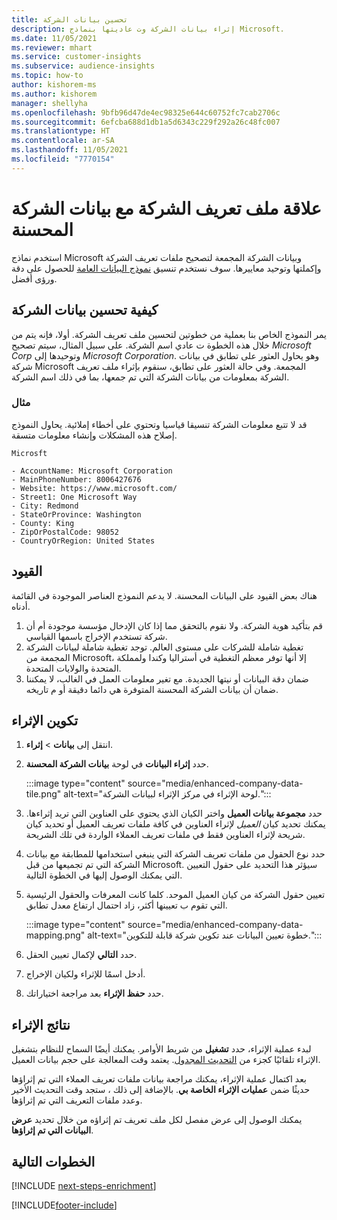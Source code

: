 ```yaml
---
title: تحسين بيانات الشركة
description: إثراء بيانات الشركة وت عاديتها بنماذج Microsoft.
ms.date: 11/05/2021
ms.reviewer: mhart
ms.service: customer-insights
ms.subservice: audience-insights
ms.topic: how-to
author: kishorem-ms
ms.author: kishorem
manager: shellyha
ms.openlocfilehash: 9bfb96d47de4ec98325e644c60752fc7cab2706c
ms.sourcegitcommit: 6efcba688d1db1a5d6343c229f292a26c48fc007
ms.translationtype: HT
ms.contentlocale: ar-SA
ms.lasthandoff: 11/05/2021
ms.locfileid: "7770154"
---
```

# <a name="enrichment-of-company-profiles-with-enhanced-company-data"></a>علاقة ملف تعريف الشركة مع بيانات الشركة المحسنة

استخدم نماذج Microsoft وبيانات الشركة المجمعة لتصحيح ملفات تعريف الشركة وإكملتها وتوحيد معاييرها. سوف نستخدم تنسيق [نموذج البيانات العامة](/common-data-model/schema/core/applicationcommon/account) للحصول على دقة ورؤى أفضل.

## <a name="how-we-enhance-company-data"></a>كيفية تحسين بيانات الشركة

يمر النموذج الخاص بنا بعملية من خطوتين لتحسين ملف تعريف الشركة. أولا، فإنه يتم من خلال هذه الخطوة ت عادي اسم الشركة. على سبيل المثال، سيتم تصحيح *Microsoft Corp* وتوحيدها إلى *Microsoft Corporation*. وهو يحاول العثور على تطابق في بيانات شركة Microsoft المجمعة. وفي حالة العثور على تطابق، سنقوم بإثراء ملف تعريف الشركة بمعلومات من بيانات الشركة التي تم جمعها، بما في ذلك اسم الشركة.


### <a name="example"></a>مثال

قد لا تتبع معلومات الشركة تنسيقا قياسيا وتحتوي على أخطاء إملائية. يحاول النموذج إصلاح هذه المشكلات وإنشاء معلومات متسقة.

```Input
Microsft
```

```Output
- AccountName: Microsoft Corporation
- MainPhoneNumber: 8006427676
- Website: https://www.microsoft.com/
- Street1: One Microsoft Way
- City: Redmond
- StateOrProvince: Washington
- County: King
- ZipOrPostalCode: 98052
- CountryOrRegion: United States
```

## <a name="limitations"></a>القيود

هناك بعض القيود على البيانات المحسنة. لا يدعم النموذج العناصر الموجودة في القائمة أدناه.

1.  قم بتأكيد هوية الشركة. ولا نقوم بالتحقق مما إذا كان الإدخال مؤسسة موجودة أم أن شركة تستخدم الإخراج باسمها القياسي.
2.  تغطية شاملة للشركات على مستوى العالم. توجد تغطية شاملة لبيانات الشركة المجمعة من Microsoft، إلا أنها توفر معظم التغطية في أستراليا وكندا ولمملكة المتحدة والولايات المتحدة.
3.  ضمان دقة البيانات أو نيتها الجديدة. مع تغير معلومات العمل في الغالب، لا يمكننا ضمان أن بيانات الشركة المحسنة المتوفرة هي دائما دقيقة أو م تاريخه.

## <a name="configure-the-enrichment"></a>تكوين الإثراء

1. انتقل إلى **بيانات** > **إثراء**.

1. حدد **إثراء البيانات** في لوحة **بيانات الشركة المحسنة**.

   :::image type="content" source="media/enhanced-company-data-tile.png" alt-text="لوحة الإثراء في مركز الإثراء لبيانات الشركة.":::

1. حدد **مجموعة بيانات العميل** واختر الكيان الذي يحتوي على العناوين التي تريد إثراءها. يمكنك تحديد كيان *العميل* لإثراء العناوين في كافة ملفات تعريف العميل أو تحديد كيان شريحة لإثراء العناوين فقط في ملفات تعريف العملاء الواردة في تلك الشريحة.

1. حدد نوع الحقول من ملفات تعريف الشركة التي ينبغي استخدامها للمطابقة مع بيانات الشركة التي تم تجميعها من قبل Microsoft. سيؤثر هذا التحديد على حقول التعيين التي يمكنك الوصول إليها في الخطوة التالية.

1.  تعيين حقول الشركة من كيان العميل الموحد. كلما كانت المعرفات والحقول الرئيسية التي تقوم ب تعيينها أكثر، زاد احتمال ارتفاع معدل تطابق.

    :::image type="content" source="media/enhanced-company-data-mapping.png" alt-text="خطوة تعيين البيانات عند تكوين شركة قابلة للتكوين.":::

1. حدد **التالي** لإكمال تعيين الحقل.

1. أدخل اسمًا للإثراء ولكيان الإخراج.

1. حدد **حفظ الإثراء** بعد مراجعة اختياراتك.

## <a name="enrichment-results"></a>نتائج الإثراء

لبدء عملية الإثراء، حدد **تشغيل** من شريط الأوامر. يمكنك أيضًا السماح للنظام بتشغيل الإثراء تلقائيًا كجزء من [التحديث المجدول](system.md#schedule-tab). يعتمد وقت المعالجة على حجم بيانات العميل.

بعد اكتمال عملية الإثراء، يمكنك مراجعة بيانات ملفات تعريف العملاء التي تم إثراؤها حديثًا ضمن **عمليات الإثراء الخاصة بي**. بالإضافة إلى ذلك ، ستجد وقت التحديث الأخير وعدد ملفات التعريف التي تم إثراؤها.

يمكنك الوصول إلى عرض مفصل لكل ملف تعريف تم إثراؤه من خلال تحديد **عرض البيانات التي تم إثراؤها**.

## <a name="next-steps"></a>الخطوات التالية

[!INCLUDE [next-steps-enrichment](../includes/next-steps-enrichment.md)]

[!INCLUDE[footer-include](../includes/footer-banner.md)]
